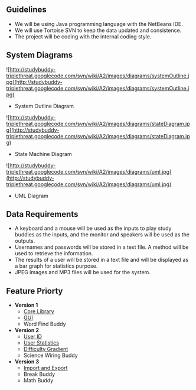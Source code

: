 ## Guidelines ##
  * We will be using Java programming language with the NetBeans IDE.
  * We will use Tortoise SVN to keep the data updated and consistence.
  * The project will be coding with the internal coding style.

## System Diagrams ##
![http://studybuddy-triplethreat.googlecode.com/svn/wiki/A2/images/diagrams/systemOutline.jpg](http://studybuddy-triplethreat.googlecode.com/svn/wiki/A2/images/diagrams/systemOutline.jpg)
  * System Outline Diagram

![http://studybuddy-triplethreat.googlecode.com/svn/wiki/A2/images/diagrams/stateDiagram.jpg](http://studybuddy-triplethreat.googlecode.com/svn/wiki/A2/images/diagrams/stateDiagram.jpg)
  * State Machine Diagram

![http://studybuddy-triplethreat.googlecode.com/svn/wiki/A2/images/diagrams/uml.jpg](http://studybuddy-triplethreat.googlecode.com/svn/wiki/A2/images/diagrams/uml.jpg)
  * UML Diagram



## Data Requirements ##
  * A keyboard and a mouse will be used as the inputs to play study buddies as the inputs, and the monitor and speakers will be used as the outputs.
  * Usernames and passwords will be stored in a text file. A method will be used to retrieve the information.
  * The results of a user will be stored in a text file and will be displayed as a bar graph for statistics purpose.
  * JPEG images and MP3 files will be used for the system.

## Feature Priorty ##
  * **Version 1**
    * [Core Library](FeatureCoreLibrary.md)
    * [GUI](FeatureGUI.md)
    * Word Find Buddy
  * **Version 2**
    * [User ID](FeatureUserID.md)
    * [User Statistics](FeatureUserStats.md)
    * [Difficulty Gradient](FeatureDifficultyGradient.md)
    * Science Wiring Buddy
  * **Version 3**
    * [Import and Export](FeatureImpExp.md)
    * Break Buddy
    * Math Buddy